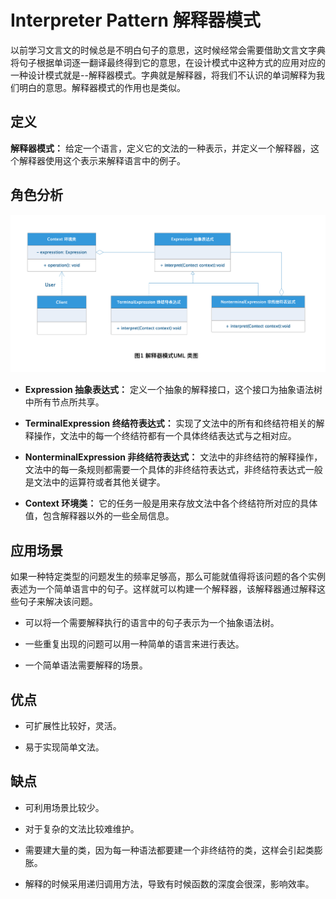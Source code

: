 # Interpreter Pattern 解释器模式

以前学习文言文的时候总是不明白句子的意思，这时候经常会需要借助文言文字典将句子根据单词逐一翻译最终得到它的意思，在设计模式中这种方式的应用对应的一种设计模式就是--解释器模式。字典就是解释器，将我们不认识的单词解释为我们明白的意思。解释器模式的作用也是类似。

## 定义

**解释器模式：** 给定一个语言，定义它的文法的一种表示，并定义一个解释器，这个解释器使用这个表示来解释语言中的例子。

## 角色分析

![解释器模式UML 类图](../../static/interperter.png)

+ **Expression 抽象表达式：** 定义一个抽象的解释接口，这个接口为抽象语法树中所有节点所共享。

+ **TerminalExpression 终结符表达式：** 实现了文法中的所有和终结符相关的解释操作，文法中的每一个终结符都有一个具体终结表达式与之相对应。

+ **NonterminalExpression 非终结符表达式：** 文法中的非终结符的解释操作，文法中的每一条规则都需要一个具体的非终结符表达式，非终结符表达式一般是文法中的运算符或者其他关键字。

+ **Context 环境类：** 它的任务一般是用来存放文法中各个终结符所对应的具体值，包含解释器以外的一些全局信息。

## 应用场景

如果一种特定类型的问题发生的频率足够高，那么可能就值得将该问题的各个实例表述为一个简单语言中的句子。这样就可以构建一个解释器，该解释器通过解释这些句子来解决该问题。

+ 可以将一个需要解释执行的语言中的句子表示为一个抽象语法树。

+ 一些重复出现的问题可以用一种简单的语言来进行表达。 

+ 一个简单语法需要解释的场景。

## 优点

+ 可扩展性比较好，灵活。 

+ 易于实现简单文法。

## 缺点

+ 可利用场景比较少。

+ 对于复杂的文法比较难维护。

+ 需要建大量的类，因为每一种语法都要建一个非终结符的类，这样会引起类膨胀。

+ 解释的时候采用递归调用方法，导致有时候函数的深度会很深，影响效率。